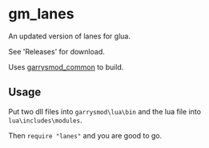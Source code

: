 # gm_lanes
An updated version of lanes for glua.

See 'Releases' for download.

Uses [garrysmod_common](https://github.com/danielga/garrysmod_common) to build.

## Usage

Put two dll files into `garrysmod\lua\bin` and the lua file into `lua\includes\modules`.

Then `require "lanes"` and you are good to go.
